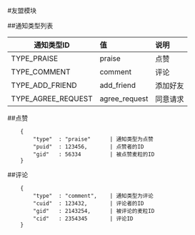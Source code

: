 #友盟模块

##通知类型列表

| 通知类型ID        | 值            | 说明      |
|-------------------|:------------- |:----------|
| TYPE_PRAISE       | praise        | 点赞      |
| TYPE_COMMENT      | comment       | 评论      |
| TYPE_ADD_FRIEND   | add_friend    | 添加好友  |
| TYPE_AGREE_REQUEST| agree_request | 同意请求  |

##点赞

```
    {
        "type"  : "praise"      | 通知类型为点赞
        "puid"  : 123456,       | 点赞者的ID
        "gid"   : 56334         | 被点赞麦粒的ID
    }
```

##评论

```
    {
        "type"  : "comment",    | 通知类型为评论
        "cuid"  : 123432,       | 评论者的ID
        "gid"   : 2143254,      | 被评论的麦粒ID
        "cid"   : 2354345       | 评论ID
    }
```
